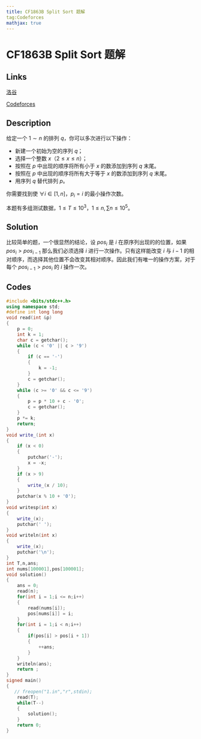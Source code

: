 ```yaml
---
title: CF1863B Split Sort 题解
tag:Codeforces
mathjax: true
---
```


# CF1863B Split Sort 题解

## Links

[洛谷](https://www.luogu.com.cn/problem/CF1863B)

[Codeforces](https://codeforces.com/problemset/problem/1863/B)

## Description

给定一个 $1 \sim n$ 的排列 $q$，你可以多次进行以下操作：

- 新建一个初始为空的序列 $q$；
- 选择一个整数 $x$（$2 \leq x \leq n$）；
- 按照在 $p$ 中出现的顺序将所有小于 $x$ 的数添加到序列 $q$ 末尾。
- 按照在 $p$ 中出现的顺序将所有大于等于 $x$ 的数添加到序列 $q$ 末尾。
- 用序列 $q$ 替代排列 $p$。

你需要找到使 $\forall i \in [1,n]$，$p_{i} = i$ 的最小操作次数。

本题有多组测试数据，$1 \leq T \leq 10^{3}$，$1 \leq n,\sum n \leq 10^{5}$。

## Solution

比较简单的题，一个很显然的结论，设 $pos_{i}$ 是 $i$ 在原序列出现的的位置，如果 $pos_{i} > pos_{i - 1}$ 那么我们必须选择 $i$ 进行一次操作。只有这样能改变 $i$ 与 $i - 1$ 的相对顺序，而选择其他位置不会改变其相对顺序。因此我们有唯一的操作方案，对于每个 $pos_{i - 1} > pos_{i}$ 的 $i$ 操作一次。

## Codes

```cpp
#include <bits/stdc++.h>
using namespace std;
#define int long long
void read(int &p)
{
    p = 0;
    int k = 1;
    char c = getchar();
    while (c < '0' || c > '9')
    {
        if (c == '-')
        {
            k = -1;
        }
        c = getchar();
    }
    while (c >= '0' && c <= '9')
    {
        p = p * 10 + c - '0';
        c = getchar();
    }
    p *= k;
    return;
}
void write_(int x)
{
    if (x < 0)
    {
        putchar('-');
        x = -x;
    }
    if (x > 9)
    {
        write_(x / 10);
    }
    putchar(x % 10 + '0');
}
void writesp(int x)
{
    write_(x);
    putchar(' ');
}
void writeln(int x)
{
    write_(x);
    putchar('\n');
}
int T,n,ans;
int nums[100001],pos[100001];
void solution()
{
    ans = 0;
    read(n);
    for(int i = 1;i <= n;i++)
    {
        read(nums[i]);
        pos[nums[i]] = i;
    }
    for(int i = 1;i < n;i++)
    {
        if(pos[i] > pos[i + 1])
        {
            ++ans;
        }
    }
    writeln(ans);
    return ;
}
signed main()
{
   // freopen("1.in","r",stdin);
    read(T);
    while(T--)
    {
        solution();
    }
    return 0;
}
```